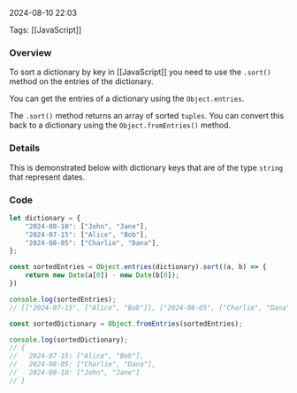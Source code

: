 
2024-08-10 22:03

Tags: [[JavaScript]]

### Overview
To sort a dictionary by key in [[JavaScript]] you need to use the `.sort()` method on the entries of the dictionary.

You can get the entries of a dictionary using the `Object.entries`.

The `.sort()` method returns an array of sorted `tuples`. You can convert this back to a dictionary using the `Object.fromEntries()` method.

### Details
This is demonstrated below with dictionary keys that are of the type `string` that represent dates.

### Code 
```javascript
let dictionary = {
    "2024-08-10": ["John", "Jane"],
    "2024-07-15": ["Alice", "Bob"],
    "2024-08-05": ["Charlie", "Dana"],
};

const sortedEntries = Object.entries(dictionary).sort((a, b) => {
    return new Date(a[0]) - new Date(b[0]);
})

console.log(sortedEntries);
// [["2024-07-15", ["Alice", "Bob"]], ["2024-08-05", ["Charlie", "Dana"]], ["2024-08-10", ["John", "Jane"]]]

const sortedDictionary = Object.fromEntries(sortedEntries);

console.log(sortedDictionary);
// {
//   2024-07-15: ["Alice", "Bob"],
//   2024-08-05: ["Charlie", "Dana"],
//   2024-08-10: ["John", "Jane"]
// }

```
